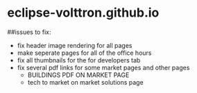 # eclipse-volttron.github.io

##issues to fix:
- fix header image rendering for all pages
- make seperate pages for all of the office hours
- fix all thumbnails for the for developers tab
- fix several pdf links for some market pages and other pages
    - BUILDINGS PDF ON MARKET PAGE
    - tech to market on market solutions page